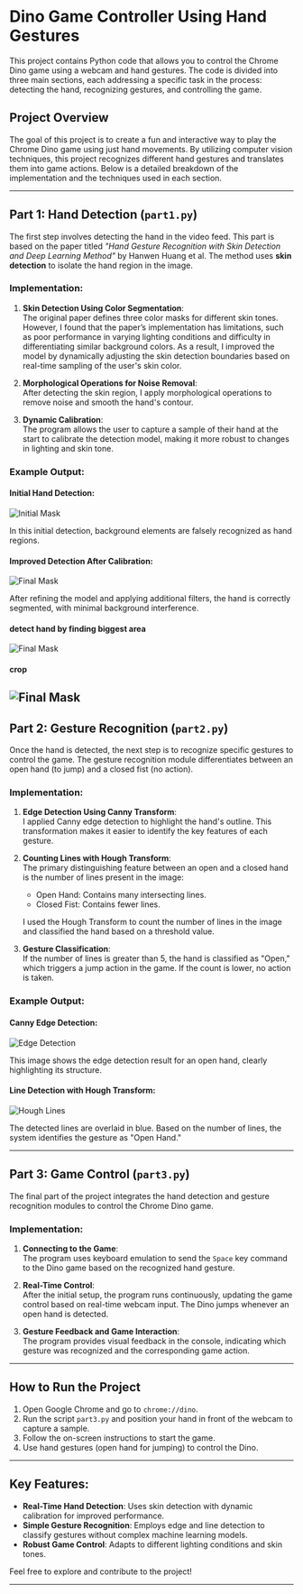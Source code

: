 # Dino Game Controller Using Hand Gestures

This project contains Python code that allows you to control the Chrome Dino game using a webcam and hand gestures. The code is divided into three main sections, each addressing a specific task in the process: detecting the hand, recognizing gestures, and controlling the game.

## Project Overview
The goal of this project is to create a fun and interactive way to play the Chrome Dino game using just hand movements. By utilizing computer vision techniques, this project recognizes different hand gestures and translates them into game actions. Below is a detailed breakdown of the implementation and the techniques used in each section.

---

## Part 1: **Hand Detection (`part1.py`)**

The first step involves detecting the hand in the video feed. This part is based on the paper titled *"Hand Gesture Recognition with Skin Detection and Deep Learning Method"* by Hanwen Huang et al. The method uses **skin detection** to isolate the hand region in the image.

### Implementation:

1. **Skin Detection Using Color Segmentation**:  
   The original paper defines three color masks for different skin tones. However, I found that the paper’s implementation has limitations, such as poor performance in varying lighting conditions and difficulty in differentiating similar background colors. As a result, I improved the model by dynamically adjusting the skin detection boundaries based on real-time sampling of the user's skin color.

2. **Morphological Operations for Noise Removal**:  
   After detecting the skin region, I apply morphological operations to remove noise and smooth the hand's contour.

3. **Dynamic Calibration**:  
   The program allows the user to capture a sample of their hand at the start to calibrate the detection model, making it more robust to changes in lighting and skin tone.

### Example Output:

#### Initial Hand Detection:
![Initial Mask](skin_mask_easy.jpg)

In this initial detection, background elements are falsely recognized as hand regions.

#### Improved Detection After Calibration:
![Final Mask](final_mask_easy.jpg)

After refining the model and applying additional filters, the hand is correctly segmented, with minimal background interference.
#### detect hand by finding biggest area
![Final Mask](3.png)

#### crop
![Final Mask](4.jpg)
---

## Part 2: **Gesture Recognition (`part2.py`)**

Once the hand is detected, the next step is to recognize specific gestures to control the game. The gesture recognition module differentiates between an open hand (to jump) and a closed fist (no action).

### Implementation:

1. **Edge Detection Using Canny Transform**:  
   I applied Canny edge detection to highlight the hand's outline. This transformation makes it easier to identify the key features of each gesture.

2. **Counting Lines with Hough Transform**:  
   The primary distinguishing feature between an open and a closed hand is the number of lines present in the image:
   - Open Hand: Contains many intersecting lines.
   - Closed Fist: Contains fewer lines.

   I used the Hough Transform to count the number of lines in the image and classified the hand based on a threshold value.

3. **Gesture Classification**:  
   If the number of lines is greater than 5, the hand is classified as "Open," which triggers a jump action in the game. If the count is lower, no action is taken.

### Example Output:

#### Canny Edge Detection:
![Edge Detection](2-5.png)

This image shows the edge detection result for an open hand, clearly highlighting its structure.

#### Line Detection with Hough Transform:
![Hough Lines](2-6.png)

The detected lines are overlaid in blue. Based on the number of lines, the system identifies the gesture as "Open Hand."

---

## Part 3: **Game Control (`part3.py`)**

The final part of the project integrates the hand detection and gesture recognition modules to control the Chrome Dino game.

### Implementation:

1. **Connecting to the Game**:  
   The program uses keyboard emulation to send the `Space` key command to the Dino game based on the recognized hand gesture.

2. **Real-Time Control**:  
   After the initial setup, the program runs continuously, updating the game control based on real-time webcam input. The Dino jumps whenever an open hand is detected.

3. **Gesture Feedback and Game Interaction**:  
   The program provides visual feedback in the console, indicating which gesture was recognized and the corresponding game action.


---

## How to Run the Project

1. Open Google Chrome and go to `chrome://dino`.
2. Run the script `part3.py` and position your hand in front of the webcam to capture a sample.
3. Follow the on-screen instructions to start the game.
4. Use hand gestures (open hand for jumping) to control the Dino.

---

## Key Features:

- **Real-Time Hand Detection**: Uses skin detection with dynamic calibration for improved performance.
- **Simple Gesture Recognition**: Employs edge and line detection to classify gestures without complex machine learning models.
- **Robust Game Control**: Adapts to different lighting conditions and skin tones.

Feel free to explore and contribute to the project!

---
